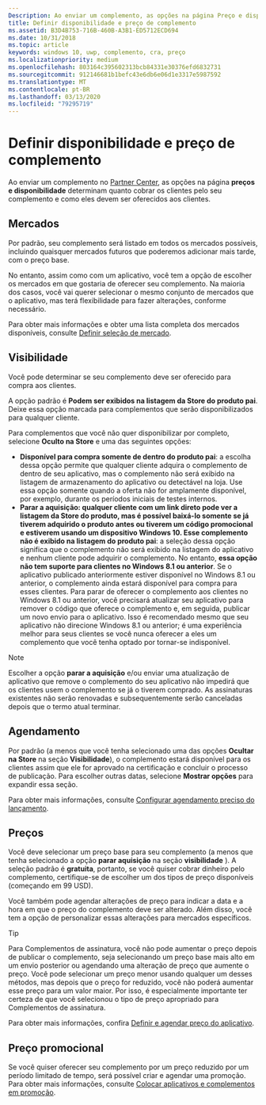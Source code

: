 ```yaml
---
Description: Ao enviar um complemento, as opções na página Preço e disponibilidade determinam quanto cobrar por seu complemento e como ele deve ser oferecido aos clientes.
title: Definir disponibilidade e preço de complemento
ms.assetid: B3D4B753-716B-460B-A3B1-ED5712ECD694
ms.date: 10/31/2018
ms.topic: article
keywords: windows 10, uwp, complemento, cra, preço
ms.localizationpriority: medium
ms.openlocfilehash: 803164c395602313bcb84331e30376efd6832731
ms.sourcegitcommit: 912146681b1befc43e6db6e06d1e3317e5987592
ms.translationtype: MT
ms.contentlocale: pt-BR
ms.lasthandoff: 03/13/2020
ms.locfileid: "79295719"
---
```

# <a name="set-add-on-pricing-and-availability"></a>Definir disponibilidade e preço de complemento

Ao enviar um complemento no [Partner Center](https://partner.microsoft.com/dashboard), as opções na página **preços e disponibilidade** determinam quanto cobrar os clientes pelo seu complemento e como eles devem ser oferecidos aos clientes.

## <a name="markets"></a>Mercados

Por padrão, seu complemento será listado em todos os mercados possíveis, incluindo quaisquer mercados futuros que poderemos adicionar mais tarde, com o preço base.

No entanto, assim como com um aplicativo, você tem a opção de escolher os mercados em que gostaria de oferecer seu complemento. Na maioria dos casos, você vai querer selecionar o mesmo conjunto de mercados que o aplicativo, mas terá flexibilidade para fazer alterações, conforme necessário. 

Para obter mais informações e obter uma lista completa dos mercados disponíveis, consulte [Definir seleção de mercado](define-pricing-and-market-selection.md).

## <a name="visibility"></a>Visibilidade

Você pode determinar se seu complemento deve ser oferecido para compra aos clientes. 

A opção padrão é **Podem ser exibidos na listagem da Store do produto pai**. Deixe essa opção marcada para complementos que serão disponibilizados para qualquer cliente. 

Para complementos que você não quer disponibilizar por completo, selecione **Oculto na Store** e uma das seguintes opções:

-   **Disponível para compra somente de dentro do produto pai**: a escolha dessa opção permite que qualquer cliente adquira o complemento de dentro de seu aplicativo, mas o complemento não será exibido na listagem de armazenamento do aplicativo ou detectável na loja. Use essa opção somente quando a oferta não for amplamente disponível, por exemplo, durante os períodos iniciais de testes internos.
-   **Parar a aquisição: qualquer cliente com um link direto pode ver a listagem da Store do produto, mas é possível baixá-lo somente se já tiverem adquirido o produto antes ou tiverem um código promocional e estiverem usando um dispositivo Windows 10. Esse complemento não é exibido na listagem do produto pai**: a seleção dessa opção significa que o complemento não será exibido na listagem do aplicativo e nenhum cliente pode adquirir o complemento. No entanto, **essa opção não tem suporte para clientes no Windows 8.1 ou anterior**. Se o aplicativo publicado anteriormente estiver disponível no Windows 8.1 ou anterior, o complemento ainda estará disponível para compra para esses clientes. Para parar de oferecer o complemento aos clientes no Windows 8.1 ou anterior, você precisará atualizar seu aplicativo para remover o código que oferece o complemento e, em seguida, publicar um novo envio para o aplicativo. Isso é recomendado mesmo que seu aplicativo não direcione Windows 8.1 ou anterior; é uma experiência melhor para seus clientes se você nunca oferecer a eles um complemento que você tenha optado por tornar-se indisponível.
    
 > [!NOTE] 
 > Escolher a opção **parar a aquisição** e/ou enviar uma atualização de aplicativo que remove o complemento do seu aplicativo não impedirá que os clientes usem o complemento se já o tiverem comprado. As assinaturas existentes não serão renovadas e subsequentemente serão canceladas depois que o termo atual terminar.


## <a name="schedule"></a>Agendamento

Por padrão (a menos que você tenha selecionado uma das opções **Ocultar na Store** na seção **Visibilidade**), o complemento estará disponível para os clientes assim que ele for aprovado na certificação e concluir o processo de publicação. Para escolher outras datas, selecione **Mostrar opções** para expandir essa seção. 

Para obter mais informações, consulte [Configurar agendamento preciso do lançamento](configure-precise-release-scheduling.md).


## <a name="pricing"></a>Preços

Você deve selecionar um preço base para seu complemento (a menos que tenha selecionado a opção **parar aquisição** na seção **visibilidade** ). A seleção padrão é **gratuita**, portanto, se você quiser cobrar dinheiro pelo complemento, certifique-se de escolher um dos tipos de preço disponíveis (começando em 99 USD).

Você também pode agendar alterações de preço para indicar a data e a hora em que o preço do complemento deve ser alterado. Além disso, você tem a opção de personalizar essas alterações para mercados específicos. 

> [!TIP]
> Para Complementos de assinatura, você não pode aumentar o preço depois de publicar o complemento, seja selecionando um preço base mais alto em um envio posterior ou agendando uma alteração de preço que aumente o preço. Você pode selecionar um preço menor usando qualquer um desses métodos, mas depois que o preço for reduzido, você não poderá aumentar esse preço para um valor maior. Por isso, é especialmente importante ter certeza de que você selecionou o tipo de preço apropriado para Complementos de assinatura. 

Para obter mais informações, confira [Definir e agendar preço do aplicativo](set-and-schedule-app-pricing.md).


## <a name="sale-pricing"></a>Preço promocional

Se você quiser oferecer seu complemento por um preço reduzido por um período limitado de tempo, será possível criar e agendar uma promoção. Para obter mais informações, consulte [Colocar aplicativos e complementos em promoção](put-apps-and-add-ons-on-sale.md).



